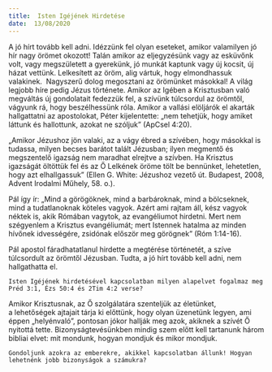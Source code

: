 ```yaml
---
title:  Isten Igéjének Hirdetése
date:  13/08/2020
---
```


A jó hírt tovább kell adni. Idézzünk fel olyan eseteket, amikor valamilyen jó hír nagy örömet okozott! Talán amikor az eljegyzésünk vagy az esküvőnk volt, vagy megszületett a gyerekünk, jó munkát kaptunk vagy új kocsit, új házat vettünk. Lelkesített az öröm, alig vártuk, hogy elmondhassuk valakinek.  Nagyszerű dolog megosztani az örömünket másokkal! A világ legjobb híre pedig Jézus története. Amikor az Igében a Krisztusban való megváltás új gondolatait fedezzük fel, a szívünk túlcsordul az örömtől, vágyunk rá, hogy beszélhessünk róla. Amikor a vallási elöljárók el akarták hallgattatni az apostolokat, Péter kijelentette: „nem tehetjük, hogy amiket láttunk és hallottunk, azokat ne szóljuk” (ApCsel 4:20).

„Amikor Jézushoz jön valaki, az a vágy ébred a szívében, hogy másokkal is tudassa, milyen becses barátot talált Jézusban; ilyen megmentő és megszentelő igazság nem maradhat elrejtve a szívben. Ha Krisztus igazságát öltöttük fel és az Ő Lelkének öröme tölt be bennünket, lehetetlen, hogy azt elhallgassuk” (Ellen G. White: Jézushoz vezető út. Budapest, 2008, Advent Irodalmi Műhely, 58. o.).

Pál így ír: „Mind a görögöknek, mind a barbároknak, mind a bölcseknek, mind a tudatlanoknak köteles vagyok. Azért ami rajtam áll, kész vagyok néktek is, akik Rómában vagytok, az evangéliumot hirdetni. Mert nem szégyenlem a Krisztus evangéliumát; mert Istennek hatalma az minden hívőnek idvességére, zsidónak először meg görögnek” (Róm 1:14-16).

Pál apostol fáradhatatlanul hirdette a megtérése történetét, a szíve túlcsordult az örömtől Jézusban. Tudta, a jó hírt tovább kell adni, nem hallgathatta el.

`Isten Igéjének hirdetésével kapcsolatban milyen alapelvet fogalmaz meg Préd 3:1, Ézs 50:4 és 2Tim 4:2 verse?`

Amikor Krisztusnak, az Ő szolgálatára szenteljük az életünket, a lehetőségek ajtajait tárja ki előttünk, hogy olyan üzenetünk legyen, ami éppen „helyénvaló”, pontosan jókor hallják meg azok, akiknek a szívét Ő nyitottá tette. Bizonyságtevésünkben mindig szem előtt kell tartanunk három bibliai elvet: mit mondunk, hogyan mondjuk és mikor mondjuk.

`Gondoljunk azokra az emberekre, akikkel kapcsolatban állunk! Hogyan lehetnénk jobb bizonyságok a számukra?`